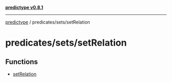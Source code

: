 [**predictype v0.8.1**](../../../README.md)

***

[predictype](../../../modules.md) / predicates/sets/setRelation

# predicates/sets/setRelation

## Functions

- [setRelation](functions/setRelation.md)

